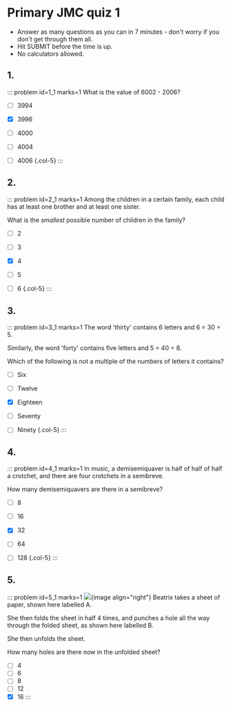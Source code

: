 # Primary JMC quiz 1

* Answer as many questions as you can in 7 minutes - don't worry if you don't get through them all. 
* Hit SUBMIT before the time is up.  
* No calculators allowed.


## 1.	
::: problem id=1_1 marks=1
What is the value of 6002 - 2006?

* [ ] 3994
* [x] 3996
* [ ] 4000
* [ ] 4004
* [ ] 4006
{.col-5}
:::


## 2.
::: problem id=2_1 marks=1
Among the children in a certain family, each child has at least one brother and at least one sister.  

What is the _smallest_ possible number of children in the family?  

* [ ] 2
* [ ] 3
* [x] 4
* [ ] 5
* [ ] 6
{.col-5}
:::


## 3.
::: problem id=3_1 marks=1
The word 'thirty' contains 6 letters and 6 = 30 ÷ 5.  

Similarly, the word 'forty' contains five letters and 5 = 40 ÷ 8.  

Which of the following is not a multiple of the numbers of letters it contains?  

* [ ] Six
* [ ] Twelve
* [x] Eighteen
* [ ] Seventy
* [ ] Ninety
{.col-5}
:::


## 4.
::: problem id=4_1 marks=1
In music, a demisemiquaver is half of half of half a crotchet, and there are four crotchets in a semibreve.  

How many demisemiquavers are there in a semibreve?  

* [ ] 8
* [ ] 16
* [x] 32
* [ ] 64
* [ ] 128
{.col-5}
:::


## 5.
::: problem id=5_1 marks=1
![](/resources/primary-jmc-1/5-folded-paper.png){image align="right"} 
Beatrix takes a sheet of paper, shown here labelled A.  

She then folds the sheet in half 4 times, and punches a hole all the way through the folded sheet, as shown here labelled B.  

She then unfolds the sheet.  

How many holes are there now in the unfolded sheet?

* [ ] 4
* [ ] 6
* [ ] 8
* [ ] 12
* [x] 16
:::